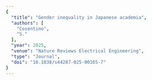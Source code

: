 ```yaml
---
{
  "title": "Gender inequality in Japanese academia",
  "authors": [
    "Cosentino",
    "S."
  ],
  "year": 2025,
  "venue": "Nature Reviews Electrical Engineering",
  "type": "Journal",
  "doi": "10.1038/s44287-025-00165-7"
}
---
```

